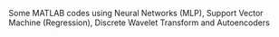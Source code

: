  Some MATLAB codes using Neural Networks (MLP), Support Vector Machine (Regression), Discrete Wavelet Transform and Autoencoders
 
